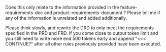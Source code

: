 Does this only relate to the information provided in the feature-requirements-doc and product-requirements-document ? Please tell me if any of the information is unrelated and added additionally.

Please think slowly, and rewrite the DRD to only meet the requirements specified in the PRD and FRD. If you come close to output token limit and you still need to write more end 500 tokens early and append "<<< CONTINUE?" after all other rules previously provided have been executed.